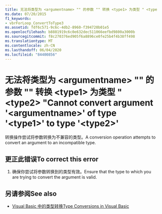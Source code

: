 ```yaml
---
title: 无法将类型为 <argumentname> "" 的参数 "" 转换 <type1> 为类型 " <type2> "
ms.date: 07/20/2015
f1_keywords:
- vbrForLoop_ConvertToType3
ms.assetid: fdf6c571-9c6c-4db2-8960-f394720b01e5
ms.openlocfilehash: b8881919c6c0e632dec511066eefbd9800a3000b
ms.sourcegitcommit: f8c270376ed905f6a8896ce0fe25b4f4b38ff498
ms.translationtype: MT
ms.contentlocale: zh-CN
ms.lasthandoff: 06/04/2020
ms.locfileid: "84400856"
---
```

# <a name="cannot-convert-argument-argumentname-of-type-type1-to-type-type2"></a><span data-ttu-id="3fa84-102">无法将类型为 \<argumentname> "" 的参数 "" 转换 \<type1> 为类型 " \<type2> "</span><span class="sxs-lookup"><span data-stu-id="3fa84-102">Cannot convert argument '\<argumentname>' of type '\<type1>' to type '\<type2>'</span></span>
<span data-ttu-id="3fa84-103">转换操作尝试将参数转换为不兼容的类型。</span><span class="sxs-lookup"><span data-stu-id="3fa84-103">A conversion operation attempts to convert an argument to an incompatible type.</span></span>  
  
## <a name="to-correct-this-error"></a><span data-ttu-id="3fa84-104">更正此错误</span><span class="sxs-lookup"><span data-stu-id="3fa84-104">To correct this error</span></span>  
  
1. <span data-ttu-id="3fa84-105">确保你尝试将参数转换到的类型有效。</span><span class="sxs-lookup"><span data-stu-id="3fa84-105">Ensure that the type to which you are trying to convert the argument is valid.</span></span>  
  
## <a name="see-also"></a><span data-ttu-id="3fa84-106">另请参阅</span><span class="sxs-lookup"><span data-stu-id="3fa84-106">See also</span></span>

- [<span data-ttu-id="3fa84-107">Visual Basic 中的类型转换</span><span class="sxs-lookup"><span data-stu-id="3fa84-107">Type Conversions in Visual Basic</span></span>](../programming-guide/language-features/data-types/type-conversions.md)
